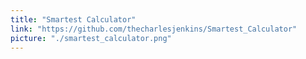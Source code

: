 ```yaml
---
title: "Smartest Calculator"
link: "https://github.com/thecharlesjenkins/Smartest_Calculator"
picture: "./smartest_calculator.png"
---
```

